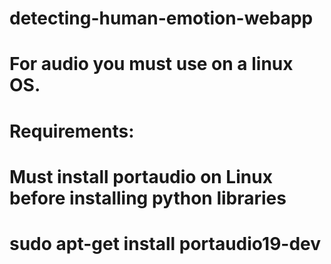 # detecting-human-emotion-webapp
# For audio you must use on a linux OS.
# Requirements:
# Must install portaudio on Linux before installing python libraries
# sudo apt-get install portaudio19-dev

